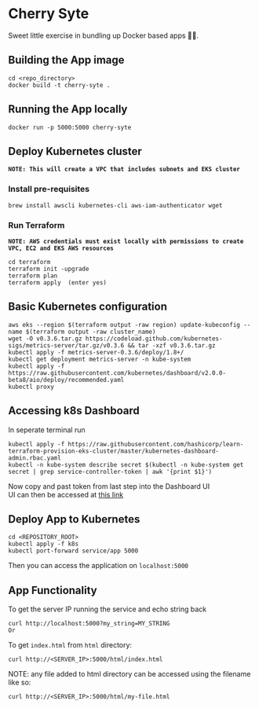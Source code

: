 # Cherry Syte
Sweet little exercise in bundling up Docker based apps 🍒🍒.

## Building the App image
```
cd <repo_directory>
docker build -t cherry-syte .
```

## Running the App locally
```
docker run -p 5000:5000 cherry-syte
```

## Deploy Kubernetes cluster
**`NOTE: This will create a VPC that includes subnets and EKS cluster`**

### Install pre-requisites
```
brew install awscli kubernetes-cli aws-iam-authenticator wget
```
### Run Terraform
**`NOTE: AWS credentials must exist locally with permissions to create VPC, EC2 and EKS AWS resources`**
```
cd terraform
terraform init -upgrade
terraform plan
terraform apply  (enter yes)
```

## Basic Kubernetes configuration
```
aws eks --region $(terraform output -raw region) update-kubeconfig --name $(terraform output -raw cluster_name)
wget -O v0.3.6.tar.gz https://codeload.github.com/kubernetes-sigs/metrics-server/tar.gz/v0.3.6 && tar -xzf v0.3.6.tar.gz
kubectl apply -f metrics-server-0.3.6/deploy/1.8+/
kubectl get deployment metrics-server -n kube-system
kubectl apply -f https://raw.githubusercontent.com/kubernetes/dashboard/v2.0.0-beta8/aio/deploy/recommended.yaml
kubectl proxy
```

## Accessing k8s Dashboard
In seperate terminal run
```
kubectl apply -f https://raw.githubusercontent.com/hashicorp/learn-terraform-provision-eks-cluster/master/kubernetes-dashboard-admin.rbac.yaml
kubectl -n kube-system describe secret $(kubectl -n kube-system get secret | grep service-controller-token | awk '{print $1}')
```
Now copy and past token from last step into the Dashboard UI  
UI can then be accessed at [this link](http://127.0.0.1:8001/api/v1/namespaces/kubernetes-dashboard/services/https:kubernetes-dashboard:/proxy/)

## Deploy App to Kubernetes
```
cd <REPOSITORY_ROOT>
kubectl apply -f k8s
kubectl port-forward service/app 5000
```
Then you can access the application on `localhost:5000`

## App Functionality
To get the server IP running the service and echo string back
```
curl http://localhost:5000?my_string=MY_STRING
Or
```
To get `index.html` from `html` directory:
```
curl http://<SERVER_IP>:5000/html/index.html
```
NOTE: any file added to html directory can be accessed using the filename like so:
```
curl http://<SERVER_IP>:5000/html/my-file.html
```
